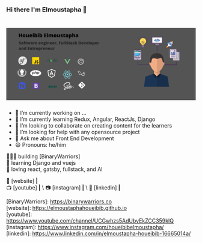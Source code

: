 ### Hi there I'm Elmoustapha 👋

# ![elmoustaphahoueibib](https://github.com/elmoustaphahoueibib/elmoustaphahoueibib/blob/master/Developer%20.png)

- 🔭 I’m currently working on ...
- 🌱 I’m currently learning Redux, Angular, ReactJs, Django
- 👯 I’m looking to collaborate on creating content for the learners
- 🤔 I’m looking for help with any opensource project
- 💬 Ask me about Front End Development
- 😄 Pronouns: he/him 

👨🏼‍💻 building [BinaryWarriors] \
🧠 learning Django and vuejs \
💜 loving react, gatsby, fullstack, and AI



🏡 [website] **|** \
📺 [youtube] **|** \ 
📷 [instagram] **|** \ 
👔 [linkedin] **|**

[BinaryWarriors]: https://binarywarriors.co \
[website]: https://elmoustaphahoueibib.github.io \
[youtube]: https://www.youtube.com/channel/UCGwhzs5AdUbvEkZCC359kIQ \
[instagram]: https://www.instagram.com/houeibibelmoustapha/ \
[linkedin]: https://www.linkedin.com/in/elmoustapha-houeibib-16665014a/ 

